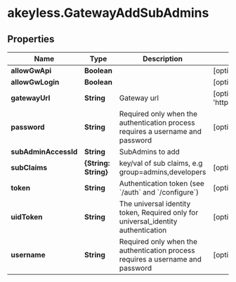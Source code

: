 # akeyless.GatewayAddSubAdmins

## Properties

Name | Type | Description | Notes
------------ | ------------- | ------------- | -------------
**allowGwApi** | **Boolean** |  | [optional] 
**allowGwLogin** | **Boolean** |  | [optional] 
**gatewayUrl** | **String** | Gateway url | [optional] [default to &#39;http://localhost:8000&#39;]
**password** | **String** | Required only when the authentication process requires a username and password | [optional] 
**subAdminAccessId** | **String** | SubAdmins to add | 
**subClaims** | **{String: String}** | key/val of sub claims, e.g group&#x3D;admins,developers | [optional] 
**token** | **String** | Authentication token (see &#x60;/auth&#x60; and &#x60;/configure&#x60;) | [optional] 
**uidToken** | **String** | The universal identity token, Required only for universal_identity authentication | [optional] 
**username** | **String** | Required only when the authentication process requires a username and password | [optional] 


